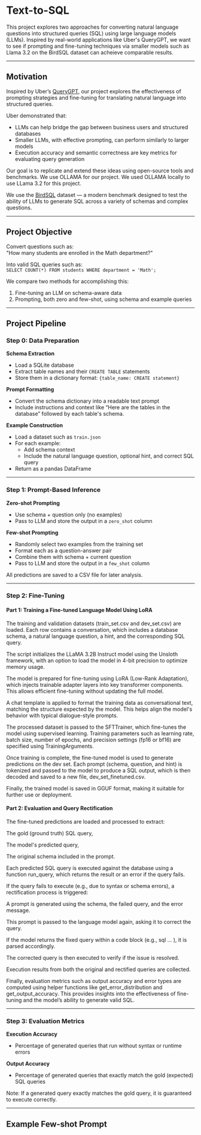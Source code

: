 # Text-to-SQL

This project explores two approaches for converting natural language questions into structured queries (SQL) using large language models (LLMs). Inspired by real-world applications like Uber's QueryGPT, we want to see if prompting and fine-tuning techniques via smaller models such as Llama 3.2 on the BirdSQL dataset can acheieve comparable results.

---

## Motivation

Inspired by Uber’s [QueryGPT](https://www.uber.com/blog/query-gpt/), our project explores the effectiveness of prompting strategies and fine-tuning for translating natural language into structured queries.

Uber demonstrated that:
- LLMs can help bridge the gap between business users and structured databases
- Smaller LLMs, with effective prompting, can perform similarly to larger models
- Execution accuracy and semantic correctness are key metrics for evaluating query generation

Our goal is to replicate and extend these ideas using open-source tools and benchmarks. We use OLLAMA for our project. We used OLLAMA locally to use LLama 3.2 for this project.

We use the [BirdSQL](http://bird-bench.github.io/) dataset — a modern benchmark designed to test the ability of LLMs to generate SQL across a variety of schemas and complex questions.

---

## Project Objective

Convert questions such as:  
"How many students are enrolled in the Math department?"  

Into valid SQL queries such as:  
`SELECT COUNT(*) FROM students WHERE department = 'Math';`

We compare two methods for accomplishing this:
1. Fine-tuning an LLM on schema-aware data 
2. Prompting, both zero and few-shot, using schema and example queries

---

## Project Pipeline

### Step 0: Data Preparation

**Schema Extraction**
- Load a SQLite database
- Extract table names and their `CREATE TABLE` statements
- Store them in a dictionary format: `{table_name: CREATE statement}`

**Prompt Formatting**
- Convert the schema dictionary into a readable text prompt
- Include instructions and context like “Here are the tables in the database” followed by each table's schema.

**Example Construction**
- Load a dataset such as `train.json`
- For each example:
  - Add schema context
  - Include the natural language question, optional hint, and correct SQL query
- Return as a pandas DataFrame

---

### Step 1: Prompt-Based Inference

**Zero-shot Prompting**
- Use schema + question only (no examples)
- Pass to LLM and store the output in a `zero_shot` column

**Few-shot Prompting**
- Randomly select two examples from the training set
- Format each as a question-answer pair
- Combine them with schema + current question
- Pass to LLM and store the output in a `few_shot` column

All predictions are saved to a CSV file for later analysis.

---

### Step 2: Fine-Tuning

#### Part 1: Training a Fine-tuned Language Model Using LoRA
The training and validation datasets (train_set.csv and dev_set.csv) are loaded. Each row contains a conversation, which includes a database schema, a natural language question, a hint, and the corresponding SQL query.

The script initializes the LLaMA 3.2B Instruct model using the Unsloth framework, with an option to load the model in 4-bit precision to optimize memory usage.

The model is prepared for fine-tuning using LoRA (Low-Rank Adaptation), which injects trainable adapter layers into key transformer components. This allows efficient fine-tuning without updating the full model.

A chat template is applied to format the training data as conversational text, matching the structure expected by the model. This helps align the model's behavior with typical dialogue-style prompts.

The processed dataset is passed to the SFTTrainer, which fine-tunes the model using supervised learning. Training parameters such as learning rate, batch size, number of epochs, and precision settings (fp16 or bf16) are specified using TrainingArguments.

Once training is complete, the fine-tuned model is used to generate predictions on the dev set. Each prompt (schema, question, and hint) is tokenized and passed to the model to produce a SQL output, which is then decoded and saved to a new file, dev_set_finetuned.csv.

Finally, the trained model is saved in GGUF format, making it suitable for further use or deployment.

#### Part 2: Evaluation and Query Rectification
The fine-tuned predictions are loaded and processed to extract:

The gold (ground truth) SQL query,

The model's predicted query,

The original schema included in the prompt.

Each predicted SQL query is executed against the database using a function run_query, which returns the result or an error if the query fails.

If the query fails to execute (e.g., due to syntax or schema errors), a rectification process is triggered:

A prompt is generated using the schema, the failed query, and the error message.

This prompt is passed to the language model again, asking it to correct the query.

If the model returns the fixed query within a code block (e.g., sql ... ), it is parsed accordingly.

The corrected query is then executed to verify if the issue is resolved.

Execution results from both the original and rectified queries are collected.

Finally, evaluation metrics such as output accuracy and error types are computed using helper functions like get_error_distribution and get_output_accuracy. This provides insights into the effectiveness of fine-tuning and the model’s ability to generate valid SQL.


---

### Step 3: Evaluation Metrics

**Execution Accuracy**
- Percentage of generated queries that run without syntax or runtime errors

**Output Accuracy**
- Percentage of generated queries that exactly match the gold (expected) SQL queries

Note: If a generated query exactly matches the gold query, it is guaranteed to execute correctly.

---

## Example Few-shot Prompt

